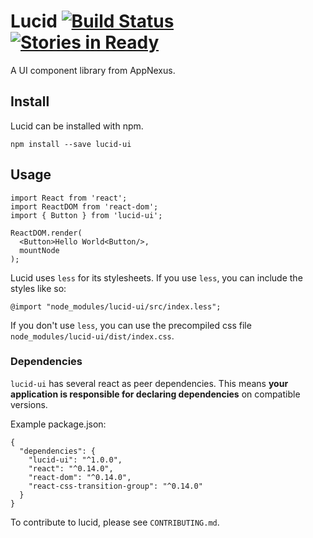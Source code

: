 # Lucid [![Build Status](https://travis-ci.org/appnexus/lucid.svg?branch=master)](https://travis-ci.org/appnexus/lucid) [![Stories in Ready](https://badge.waffle.io/appnexus/lucid.png?label=ready&title=Ready)](https://waffle.io/appnexus/lucid)

A UI component library from AppNexus.

## Install

Lucid can be installed with npm.

    npm install --save lucid-ui

## Usage

    import React from 'react';
    import ReactDOM from 'react-dom';
    import { Button } from 'lucid-ui';

    ReactDOM.render(
      <Button>Hello World<Button/>,
      mountNode
    );

Lucid uses `less` for its stylesheets. If you use `less`, you can include the
styles like so:

    @import "node_modules/lucid-ui/src/index.less";

If you don't use `less`, you can use the precompiled css file
`node_modules/lucid-ui/dist/index.css`.

### Dependencies

`lucid-ui` has several react as peer dependencies. This means **your
application is responsible for declaring dependencies** on compatible versions.

Example package.json:

    {
      "dependencies": {
        "lucid-ui": "^1.0.0",
        "react": "^0.14.0",
        "react-dom": "^0.14.0",
        "react-css-transition-group": "^0.14.0"
      }
    }

To contribute to lucid, please see `CONTRIBUTING.md`.
